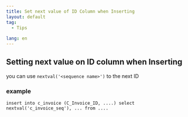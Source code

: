 ```yaml
---
title: Set next value of ID Column when Inserting 
layout: default
tag: 
  - Tips
  
lang: en
---
```


## Setting next value on ID column when Inserting

you can use `nextval('<sequence name>')` to the next ID 

### example

```
insert into c_invoice (C_Invoice_ID, ....) select nextval('c_invoice_seq'), ... from ....

```

